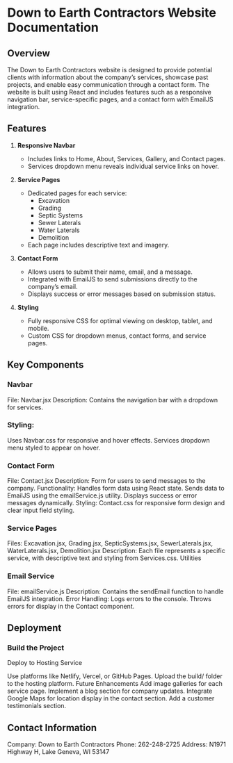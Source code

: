 # Down to Earth Contractors Website Documentation

## Overview

The Down to Earth Contractors website is designed to provide potential clients with information about the company’s services, showcase past projects, and enable easy communication through a contact form. The website is built using React and includes features such as a responsive navigation bar, service-specific pages, and a contact form with EmailJS integration.

## Features

1. **Responsive Navbar**

   - Includes links to Home, About, Services, Gallery, and Contact pages.
   - Services dropdown menu reveals individual service links on hover.

2. **Service Pages**

   - Dedicated pages for each service:
     - Excavation
     - Grading
     - Septic Systems
     - Sewer Laterals
     - Water Laterals
     - Demolition
   - Each page includes descriptive text and imagery.

3. **Contact Form**

   - Allows users to submit their name, email, and a message.
   - Integrated with EmailJS to send submissions directly to the company’s email.
   - Displays success or error messages based on submission status.

4. **Styling**
   - Fully responsive CSS for optimal viewing on desktop, tablet, and mobile.
   - Custom CSS for dropdown menus, contact forms, and service pages.

## Key Components

### Navbar

File: Navbar.jsx
Description: Contains the navigation bar with a dropdown for services.

### Styling:

Uses Navbar.css for responsive and hover effects.
Services dropdown menu styled to appear on hover.

### Contact Form

File: Contact.jsx
Description: Form for users to send messages to the company.
Functionality:
Handles form data using React state.
Sends data to EmailJS using the emailService.js utility.
Displays success or error messages dynamically.
Styling:
Contact.css for responsive form design and clear input field styling.

### Service Pages

Files:
Excavation.jsx, Grading.jsx, SepticSystems.jsx, SewerLaterals.jsx, WaterLaterals.jsx, Demolition.jsx
Description: Each file represents a specific service, with descriptive text and styling from Services.css.
Utilities

### Email Service

File: emailService.js
Description: Contains the sendEmail function to handle EmailJS integration.
Error Handling:
Logs errors to the console.
Throws errors for display in the Contact component.

## Deployment

### Build the Project

Deploy to Hosting Service

Use platforms like Netlify, Vercel, or GitHub Pages.
Upload the build/ folder to the hosting platform.
Future Enhancements
Add image galleries for each service page.
Implement a blog section for company updates.
Integrate Google Maps for location display in the contact section.
Add a customer testimonials section.

## Contact Information

Company: Down to Earth Contractors
Phone: 262-248-2725
Address: N1971 Highway H, Lake Geneva, WI 53147

